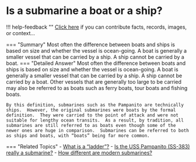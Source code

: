 # Is a submarine a boat or a ship?

!!! help-feedback ""
    <a href="/feedback/" data-feedback-link>Click here</a>
    if you can contribute facts, records, images, or context…

<a id="summary"></a>
=== "Summary"
    Most often the difference between boats and ships is based on size and whether the vessel is ocean-going. A boat is generally a smaller vessel that can be carried by a ship. A ship cannot be carried by a boat.
=== "Detailed Answer"
    Most often the difference between boats and ships is based on size and whether the vessel is ocean-going.  A boat is generally a smaller vessel that can be carried by a ship.  A ship cannot be carried by a boat.  Other vessels that are generally too large to be carried may also be referred to as boats such as ferry boats, tour boats and fishing boats.

    By this definition, submarines such as the Pampanito are technically ships.  However, the original submarines were boats by the formal definition.  They were carried to the point of attack and were not suitable for lengthy ocean transits.  As a result, by tradition, all submarines are still referred to as boats even though some of the newer ones are huge in comparison.  Submarines can be referred to both as ships and boats, with “boats” being far more common.
=== "Related Topics"
    - [What is a “ladder”?](./what-is-a-ladder.md#summary)
    - [Is the USS Pampanito (SS-383) really a submarine?](./is-the-uss-pampanito-ss-383-really-a-submarine.md#summary)
    - [How different are modern submarines?](./how-different-are-modern-submarines.md#summary)
